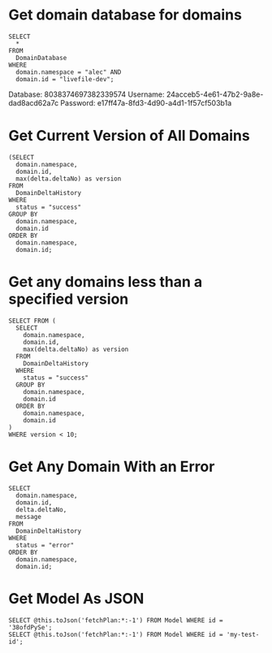 # Get domain database for domains
```
SELECT
  *
FROM
  DomainDatabase
WHERE
  domain.namespace = "alec" AND
  domain.id = "livefile-dev";
```

Database: 8038374697382339574
Username: 24acceb5-4e61-47b2-9a8e-dad8acd62a7c
Password: e17ff47a-8fd3-4d90-a4d1-1f57cf503b1a



# Get Current Version of All Domains
```    
(SELECT
  domain.namespace,
  domain.id,
  max(delta.deltaNo) as version
FROM
  DomainDeltaHistory
WHERE
  status = "success"
GROUP BY
  domain.namespace,
  domain.id
ORDER BY
  domain.namespace,
  domain.id;
```

# Get any domains less than a specified version
```
SELECT FROM (
  SELECT
    domain.namespace,
    domain.id,
    max(delta.deltaNo) as version
  FROM
    DomainDeltaHistory
  WHERE
    status = "success"
  GROUP BY
    domain.namespace,
    domain.id
  ORDER BY
    domain.namespace,
    domain.id
)
WHERE version < 10;
```

# Get Any Domain With an Error
```    
SELECT
  domain.namespace,
  domain.id,
  delta.deltaNo,
  message
FROM
  DomainDeltaHistory
WHERE
  status = "error"
ORDER BY
  domain.namespace,
  domain.id;
```

# Get Model As JSON
```
SELECT @this.toJson('fetchPlan:*:-1') FROM Model WHERE id = '38ofdPySe';
SELECT @this.toJson('fetchPlan:*:-1') FROM Model WHERE id = 'my-test-id';
```

